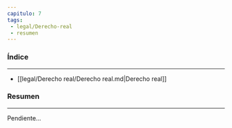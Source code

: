 ```yaml
---
capitulo: 7
tags: 
 - legal/Derecho-real
 - resumen
---
```

### Índice
---
 * [[legal/Derecho real/Derecho real.md|Derecho real]]

### Resumen
---
Pendiente...